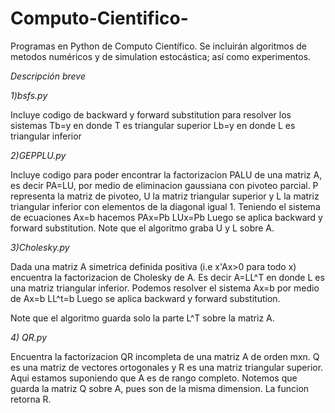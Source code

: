 # Computo-Cientifico-
Programas en Python de Computo Científico. Se incluirán algoritmos de metodos numéricos y de simulation estocástica; así como experimentos. 


*Descripción breve*

*1)bsfs.py*

Incluye codigo de backward y forward substitution para resolver los sistemas
   Tb=y en donde T es triangular superior
   Lb=y en donde L es triangular inferior
   
*2)GEPPLU.py*   

Incluye codigo para poder encontrar la factorizacion PALU de una matriz A, es decir PA=LU, por medio de eliminacion gaussiana con pivoteo parcial. P representa la matriz de pivoteo, U la matriz triangular superior y L la matriz triangular inferior con elementos de la diagonal igual 1. Teniendo el sistema de ecuaciones Ax=b hacemos
        PAx=Pb
        LUx=Pb
Luego se aplica backward y forward substitution. Note que el algoritmo graba U y L sobre A.  
  
*3)Cholesky.py*   
  
Dada una matriz A simetrica definida positiva (i.e x'Ax>0 para todo x) encuentra la factorizacion de Cholesky de A. Es decir A=LL^T en donde L es una matriz triangular inferior. Podemos resolver el sistema Ax=b por medio de
  Ax=b
  LL^t=b
Luego se aplica backward y forward substitution.  

Note que el algoritmo guarda solo la parte L^T sobre la matriz A.


*4) QR.py*

Encuentra la factorizacion QR incompleta de una matriz A de orden mxn. Q es una matriz de vectores ortogonales y R es una matriz triangular superior. Aqui estamos suponiendo que A es de rango completo. Notemos que guarda la matriz Q sobre A, pues son de la misma dimension. La funcion retorna R.



  



   
